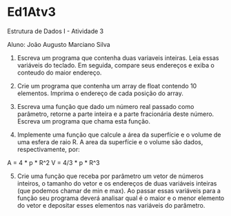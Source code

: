 # Ed1Atv3
Estrutura de Dados I - Atividade 3

Aluno: João Augusto Marciano Silva

1. Escreva um programa que contenha duas variaveis inteiras. Leia essas variáveis do teclado. Em seguida, compare seus endereços e exiba o conteudo do maior endereço.

2. Crie um programa que contenha um array de float contendo 10 elementos. Imprima o endereço de cada posição do array.

3. Escreva uma função que dado um número real passado como parâmetro, retorne a parte inteira e a parte fracionária deste número. Escreva um programa que chama esta função.

4. Implemente uma função que calcule a área da superfície e o volume de uma esfera de raio R. A area da superfície e o volume são dados, respectivamente, por:

A = 4 * p * R^2
V = 4/3 * p * R^3

5. Crie uma função que receba por parâmetro um vetor de números inteiros, o tamanho do vetor e os endereços de duas variáveis inteiras (que podemos chamar de min e max). Ao passar essas variáveis para a função seu programa deverá analisar qual é o maior e o menor elemento do vetor e depositar esses elementos nas variáveis do parâmetro.
